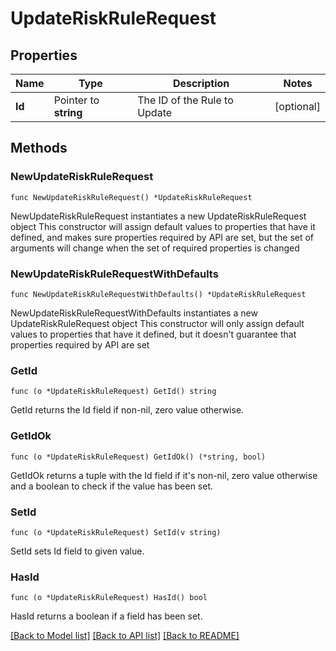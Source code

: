 # UpdateRiskRuleRequest

## Properties

Name | Type | Description | Notes
------------ | ------------- | ------------- | -------------
**Id** | Pointer to **string** | The ID of the Rule to Update | [optional] 

## Methods

### NewUpdateRiskRuleRequest

`func NewUpdateRiskRuleRequest() *UpdateRiskRuleRequest`

NewUpdateRiskRuleRequest instantiates a new UpdateRiskRuleRequest object
This constructor will assign default values to properties that have it defined,
and makes sure properties required by API are set, but the set of arguments
will change when the set of required properties is changed

### NewUpdateRiskRuleRequestWithDefaults

`func NewUpdateRiskRuleRequestWithDefaults() *UpdateRiskRuleRequest`

NewUpdateRiskRuleRequestWithDefaults instantiates a new UpdateRiskRuleRequest object
This constructor will only assign default values to properties that have it defined,
but it doesn't guarantee that properties required by API are set

### GetId

`func (o *UpdateRiskRuleRequest) GetId() string`

GetId returns the Id field if non-nil, zero value otherwise.

### GetIdOk

`func (o *UpdateRiskRuleRequest) GetIdOk() (*string, bool)`

GetIdOk returns a tuple with the Id field if it's non-nil, zero value otherwise
and a boolean to check if the value has been set.

### SetId

`func (o *UpdateRiskRuleRequest) SetId(v string)`

SetId sets Id field to given value.

### HasId

`func (o *UpdateRiskRuleRequest) HasId() bool`

HasId returns a boolean if a field has been set.


[[Back to Model list]](../README.md#documentation-for-models) [[Back to API list]](../README.md#documentation-for-api-endpoints) [[Back to README]](../README.md)


